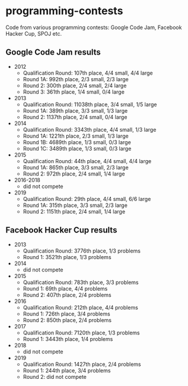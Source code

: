 # programming-contests

Code from various programming contests: Google Code Jam, Facebook Hacker Cup, SPOJ etc.

## Google Code Jam results

- 2012
  - Qualification Round: 107th place, 4/4 small, 4/4 large
  - Round 1A: 992th place, 2/3 small, 2/3 large
  - Round 2: 300th place, 2/4 small, 2/4 large
  - Round 3: 361th place, 1/4 small, 0/4 large
- 2013
  - Qualification Round: 11038th place, 3/4 small, 1/5 large
  - Round 1A: 389th place, 3/3 small, 1/3 large
  - Round 2: 1137th place, 2/4 small, 0/4 large
- 2014
  - Qualification Round: 3343th place, 4/4 small, 1/3 large
  - Round 1A: 1221th place, 2/3 small, 1/3 large
  - Round 1B: 4689th place, 1/3 small, 0/3 large
  - Round 1C: 3489th place, 1/3 small, 0/3 large
- 2015
  - Qualification Round: 44th place, 4/4 small, 4/4 large
  - Round 1A: 865th place, 3/3 small, 2/3 large
  - Round 2: 972th place, 2/4 small, 1/4 large
- 2016-2018
  - did not compete
- 2019
  - Qualification Round: 29th place, 4/4 small, 6/6 large
  - Round 1A: 315th place, 3/3 small, 2/3 large
  - Round 2: 1151th place, 2/4 small, 1/4 large

## Facebook Hacker Cup results

- 2013
  - Qualification Round: 3776th place, 1/3 problems
  - Round 1: 3521th place, 1/3 problems
- 2014
  - did not compete
- 2015
  - Qualification Round: 783th place, 3/3 problems
  - Round 1: 69th place, 4/4 problems
  - Round 2: 407th place, 2/4 problems
- 2016
  - Qualification Round: 212th place, 4/4 problems
  - Round 1: 726th place, 3/4 problems
  - Round 2: 850th place, 2/4 problems
- 2017
  - Qualification Round: 7120th place, 1/3 problems
  - Round 1: 3443th place, 1/4 problems
- 2018
  - did not compete
- 2019
  - Qualification Round: 1427th place, 2/4 problems
  - Round 1: 244th place, 3/4 problems
  - Round 2: did not compete
